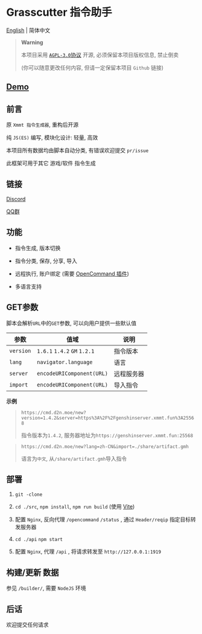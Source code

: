 # Grasscutter 指令助手

[English](https://github.com/Dituon/grasscutter-command-helper/blob/main/README.md) | 简体中文

> **Warning**
>
> 本项目采用 [`AGPL-3.0`协议](https://github.com/Dituon/grasscutter-command-helper/blob/main/LICENSE) 开源, 必须保留本项目版权信息, 禁止倒卖
>
> (你可以随意更改任何内容, 但请一定保留本项目 `Github` 链接)

## [Demo](https://cmd.d2n.moe/new)

## 前言

原 `Xmmt 指令生成器`, 重构后开源

纯 `JS(ES)` 编写, 模块化设计: 轻量, 高效

本项目所有数据均由脚本自动分类, 有错误欢迎提交 `pr/issue`

此框架可用于其它 游戏/软件 指令生成

## 链接

[Discord](https://discord.gg/uDSQfQTrd8)

[QQ群](https://jq.qq.com/?_wv=1027&k=wPwRuhuJ)

## 功能

- 指令生成, 版本切换

- 指令分类, 保存, 分享, 导入

- 远程执行, 账户绑定 (需要 [OpenCommand 插件](https://github.com/jie65535/gc-opencommand-plugin))

- 多语言支持

## GET参数

脚本会解析`URL`中的`GET`参数, 可以向用户提供一些默认值

| 参数      | 值域                              | 说明       |
| --------- | --------------------------------- | ---------- |
| `version` | `1.6.1` `1.4.2` `GM` `1.2.1`      | 指令版本   |
| `lang`    | `navigator.language`              | 语言       |
| `server`  | `encodeURIComponent(URL)`         | 远程服务器 |
| `import`  | `encodeURIComponent(URL)`         | 导入指令   |

**示例**

> `https://cmd.d2n.moe/new?version=1.4.2&server=https%3A%2F%2Fgenshinserver.xmmt.fun%3A25568`
> 
> 指令版本为`1.4.2`, 服务器地址为`https://genshinserver.xmmt.fun:25568`

> `https://cmd.d2n.moe/new?lang=zh-CN&import=./share/artifact.gmh`
>
> 语言为`中文`, 从`/share/artifact.gmh`导入指令

## 部署

1. `git -clone`

2. `cd ./src`, `npm install`, `npm run build` (使用 [Vite](https://github.com/vitejs/vite))

3. 配置 `Nginx`, 反向代理 `/opencommand` `/status` , 通过 `Header/reqip` 指定目标转发服务器
   
4. `cd ./api` `npm start`

5. 配置 `Nginx`, 代理 `/api` , 将请求转发至 `http://127.0.0.1:1919`

## 构建/更新 数据

参见 `/builder/`, 需要 `NodeJS` 环境

## 后话

欢迎提交任何请求
